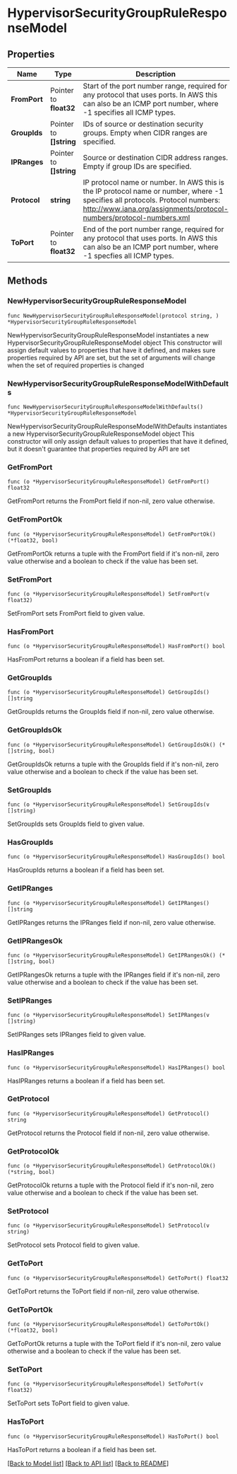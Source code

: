 # HypervisorSecurityGroupRuleResponseModel

## Properties

Name | Type | Description | Notes
------------ | ------------- | ------------- | -------------
**FromPort** | Pointer to **float32** | Start of the port number range, required for any protocol that uses ports. In AWS this can also be an ICMP port number, where -1 specifies all ICMP types. | [optional] 
**GroupIds** | Pointer to **[]string** | IDs of source or destination security groups. Empty when CIDR ranges are specified. | [optional] 
**IPRanges** | Pointer to **[]string** | Source or destination CIDR address ranges. Empty if group IDs are specified. | [optional] 
**Protocol** | **string** | IP protocol name or number. In AWS this is the IP protocol name or number, where -1 specifies all protocols. Protocol numbers: http://www.iana.org/assignments/protocol-numbers/protocol-numbers.xml | 
**ToPort** | Pointer to **float32** | End of the port number range, required for any protocol that uses ports. In AWS this can also be an ICMP port number, where -1 specfies all ICMP types. | [optional] 

## Methods

### NewHypervisorSecurityGroupRuleResponseModel

`func NewHypervisorSecurityGroupRuleResponseModel(protocol string, ) *HypervisorSecurityGroupRuleResponseModel`

NewHypervisorSecurityGroupRuleResponseModel instantiates a new HypervisorSecurityGroupRuleResponseModel object
This constructor will assign default values to properties that have it defined,
and makes sure properties required by API are set, but the set of arguments
will change when the set of required properties is changed

### NewHypervisorSecurityGroupRuleResponseModelWithDefaults

`func NewHypervisorSecurityGroupRuleResponseModelWithDefaults() *HypervisorSecurityGroupRuleResponseModel`

NewHypervisorSecurityGroupRuleResponseModelWithDefaults instantiates a new HypervisorSecurityGroupRuleResponseModel object
This constructor will only assign default values to properties that have it defined,
but it doesn't guarantee that properties required by API are set

### GetFromPort

`func (o *HypervisorSecurityGroupRuleResponseModel) GetFromPort() float32`

GetFromPort returns the FromPort field if non-nil, zero value otherwise.

### GetFromPortOk

`func (o *HypervisorSecurityGroupRuleResponseModel) GetFromPortOk() (*float32, bool)`

GetFromPortOk returns a tuple with the FromPort field if it's non-nil, zero value otherwise
and a boolean to check if the value has been set.

### SetFromPort

`func (o *HypervisorSecurityGroupRuleResponseModel) SetFromPort(v float32)`

SetFromPort sets FromPort field to given value.

### HasFromPort

`func (o *HypervisorSecurityGroupRuleResponseModel) HasFromPort() bool`

HasFromPort returns a boolean if a field has been set.

### GetGroupIds

`func (o *HypervisorSecurityGroupRuleResponseModel) GetGroupIds() []string`

GetGroupIds returns the GroupIds field if non-nil, zero value otherwise.

### GetGroupIdsOk

`func (o *HypervisorSecurityGroupRuleResponseModel) GetGroupIdsOk() (*[]string, bool)`

GetGroupIdsOk returns a tuple with the GroupIds field if it's non-nil, zero value otherwise
and a boolean to check if the value has been set.

### SetGroupIds

`func (o *HypervisorSecurityGroupRuleResponseModel) SetGroupIds(v []string)`

SetGroupIds sets GroupIds field to given value.

### HasGroupIds

`func (o *HypervisorSecurityGroupRuleResponseModel) HasGroupIds() bool`

HasGroupIds returns a boolean if a field has been set.

### GetIPRanges

`func (o *HypervisorSecurityGroupRuleResponseModel) GetIPRanges() []string`

GetIPRanges returns the IPRanges field if non-nil, zero value otherwise.

### GetIPRangesOk

`func (o *HypervisorSecurityGroupRuleResponseModel) GetIPRangesOk() (*[]string, bool)`

GetIPRangesOk returns a tuple with the IPRanges field if it's non-nil, zero value otherwise
and a boolean to check if the value has been set.

### SetIPRanges

`func (o *HypervisorSecurityGroupRuleResponseModel) SetIPRanges(v []string)`

SetIPRanges sets IPRanges field to given value.

### HasIPRanges

`func (o *HypervisorSecurityGroupRuleResponseModel) HasIPRanges() bool`

HasIPRanges returns a boolean if a field has been set.

### GetProtocol

`func (o *HypervisorSecurityGroupRuleResponseModel) GetProtocol() string`

GetProtocol returns the Protocol field if non-nil, zero value otherwise.

### GetProtocolOk

`func (o *HypervisorSecurityGroupRuleResponseModel) GetProtocolOk() (*string, bool)`

GetProtocolOk returns a tuple with the Protocol field if it's non-nil, zero value otherwise
and a boolean to check if the value has been set.

### SetProtocol

`func (o *HypervisorSecurityGroupRuleResponseModel) SetProtocol(v string)`

SetProtocol sets Protocol field to given value.


### GetToPort

`func (o *HypervisorSecurityGroupRuleResponseModel) GetToPort() float32`

GetToPort returns the ToPort field if non-nil, zero value otherwise.

### GetToPortOk

`func (o *HypervisorSecurityGroupRuleResponseModel) GetToPortOk() (*float32, bool)`

GetToPortOk returns a tuple with the ToPort field if it's non-nil, zero value otherwise
and a boolean to check if the value has been set.

### SetToPort

`func (o *HypervisorSecurityGroupRuleResponseModel) SetToPort(v float32)`

SetToPort sets ToPort field to given value.

### HasToPort

`func (o *HypervisorSecurityGroupRuleResponseModel) HasToPort() bool`

HasToPort returns a boolean if a field has been set.


[[Back to Model list]](../README.md#documentation-for-models) [[Back to API list]](../README.md#documentation-for-api-endpoints) [[Back to README]](../README.md)


